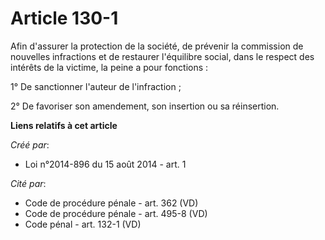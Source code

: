 # Article 130-1

Afin d'assurer la protection de la société, de prévenir la commission de nouvelles infractions et de restaurer l'équilibre
social, dans le respect des intérêts de la victime, la peine a pour fonctions : 

1° De sanctionner l'auteur de l'infraction ; 

2° De favoriser son amendement, son insertion ou sa réinsertion.

**Liens relatifs à cet article**

_Créé par_:

  - Loi n°2014-896 du 15 août 2014 - art. 1

_Cité par_:

  - Code de procédure pénale - art. 362 (VD)
  - Code de procédure pénale - art. 495-8 (VD)
  - Code pénal - art. 132-1 (VD)
